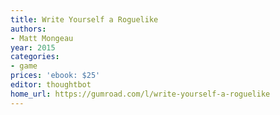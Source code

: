 ```yaml
---
title: Write Yourself a Roguelike
authors:
- Matt Mongeau
year: 2015
categories:
- game
prices: 'ebook: $25'
editor: thoughtbot
home_url: https://gumroad.com/l/write-yourself-a-roguelike
---
```

